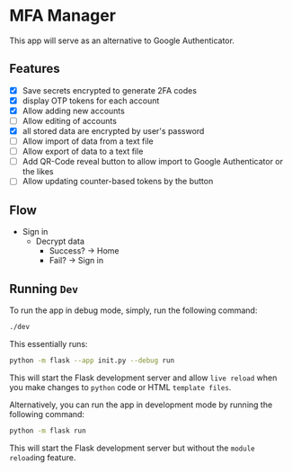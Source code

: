 # MFA Manager

This app will serve as an alternative to Google Authenticator.

## Features

- [x] Save secrets encrypted to generate 2FA codes
- [x] display OTP tokens for each account
- [x] Allow adding new accounts
- [ ] Allow editing of accounts
- [x] all stored data are encrypted by user's password
- [ ] Allow import of data from a text file
- [ ] Allow export of data to a text file
- [ ] Add QR-Code reveal button to allow import to Google Authenticator or the likes
- [ ] Allow updating counter-based tokens by the button

## Flow

- Sign in
  - Decrypt data
    - Success? -> Home
    - Fail? -> Sign in

## Running `Dev`

To run the app in debug mode, simply, run the following command:

```bash
./dev
```

This essentially runs:

```bash
python -m flask --app init.py --debug run
```

This will start the Flask development server and allow `live reload` when you make changes to `python` code or HTML `template files`.

Alternatively, you can run the app in development mode by running the following command:

```bash
python -m flask run
```

This will start the Flask development server but without the `module reload`ing feature.
